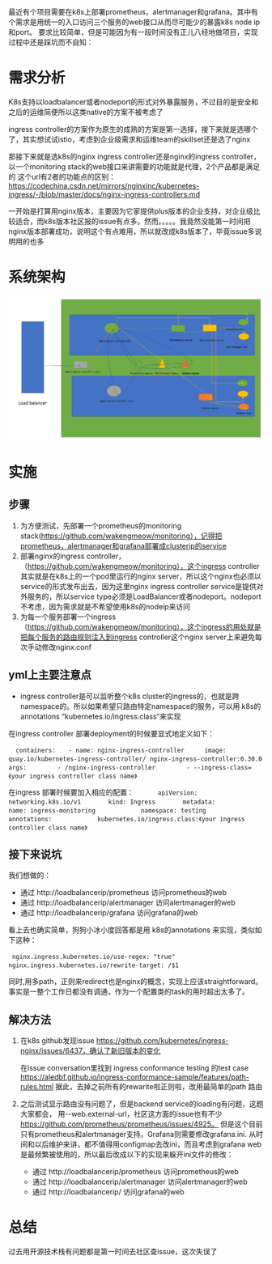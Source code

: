 

最近有个项目需要在k8s上部署prometheus，alertmanager和grafana。其中有个需求是用统一的入口访问三个服务的web接口从而尽可能少的暴露k8s node ip和port。
要求比较简单，但是可能因为有一段时间没有正儿八经地做项目，实现过程中还是踩坑而不自知：

# 需求分析 #
  K8s支持以loadbalancer或者nodeport的形式对外暴露服务，不过目的是安全和之后的运维简便所以这类native的方案不被考虑了
  
  ingress controller的方案作为原生的成熟的方案是第一选择，接下来就是选哪个了，其实想试试istio，考虑到企业级需求和运维team的skillset还是选了nginx
  
  那接下来就是选k8s的nginx ingress controller还是nginx的ingress controller，以一个monitoring stack的web接口来讲需要的功能就是代理，2个产品都是满足的
  这个url有2者的功能点的区别：https://codechina.csdn.net/mirrors/nginxinc/kubernetes-ingress/-/blob/master/docs/nginx-ingress-controllers.md
  
  一开始是打算用nginx版本，主要因为它家提供plus版本的企业支持，对企业级比较适合，而k8s版本社区报的issue有点多。然而。。。。。我竟然没能第一时间把nginx版本部署成功，说明这个有点难用，所以就改成k8s版本了，毕竟issue多说明用的也多


# 系统架构 #

![](2021061701.JPG)



# 实施 #

## 步骤 ##

  1. 为方便测试，先部署一个prometheus的monitoring stack(https://github.com/wakengmeow/monitoring），记得把prometheus，alertmanager和grafana部署成clusterip的service
  2. 部署nginx的ingress controller，（https://github.com/wakengmeow/monitoring），这个ingress controller其实就是在k8s上的一个pod里运行的nginx server，所以这个nginx也必须以service的形式发布出去，因为这里nginx ingress controller service是提供对外服务的，所以service type必须是LoadBalancer或者nodeport。nodeport不考虑，因为需求就是不希望使用k8s的nodeip来访问
  3. 为每一个服务部署一个ingress（https://github.com/wakengmeow/monitoring），这个ingress的用处就是把每个服务的路由规则注入到ingress controller这个nginx server上来避免每次手动修改nginx.conf

## yml上主要注意点 ##
  
  * ingress controller是可以监听整个k8s cluster的ingress的，也就是跨namespace的。所以如果希望只路由特定namespace的服务，可以用 k8s的annotations “kubernetes.io/ingress.class“来实现

  在ingress controller 部署deployment的时候要显式地定义如下：
    
  `  containers:`
  `   - name: nginx-ingress-controller`
  `     image: quay.io/kubernetes-ingress-controller/ nginx-ingress-controller:0.30.0`
  `      args:`
  `        - /nginx-ingress-controller`
  `        - --ingress-class=《your ingress controller class name》`
     

  在ingress 部署时候要加入相应的配置：
  `       apiVersion: networking.k8s.io/v1 ` 
  `        kind: Ingress `
  `        metadata: `
  `            name: ingress-monitoring`
  `            namespace: testing`
  `        annotations:`
  `            kubernetes.io/ingress.class:《your ingress controller class name》` 
    


## 接下来说坑 ##
    
我们想做的：
  * 通过 http://loadbalancerip/prometheus 访问prometheus的web       
  * 通过 http://loadbalancerip/alertmanager 访问alertmanager的web  
  * 通过 http://loadbalancerip/grafana 访问grafana的web
    
看上去也确实简单，狗狗小冰小度回答都是用 k8s的annotations 来实现，类似如下这种： 
    
`  nginx.ingress.kubernetes.io/use-regex: "true" `
`  nginx.ingress.kubernetes.io/rewrite-target: /$1 `
      

同时,用多path，正则来redirect也是nginx的概念，实现上应该straightforward。事实是一整个工作日都没有调通，作为一个配置类的task的用时超出太多了。


## 解决方法 ##
    
  1. 在k8s github发现issue https://github.com/kubernetes/ingress-nginx/issues/6437，确认了新旧版本的变化 
        
      在issue conversation里找到 ingress conformance testing 的test case https://aledbf.github.io/ingress-conformance-sample/features/path-rules.html
      据此，去掉之前所有的rewarite啦正则啦，改用最简单的path 路由

  2. 之后测试显示路由没有问题了，但是backend service的loading有问题，这题大家都会， 用--web.external-url，社区这方面的issue也有不少  
      https://github.com/prometheus/prometheus/issues/4925。 但是这个目前只有prometheus和alertmanager支持。Grafana则需要修改grafana.ini.
      从时间和以后维护来讲，都不值得用configmap去改ini，而且考虑到grafana web 是最频繁被使用的，所以最后改成以下的实现来躲开ini文件的修改：  

        * 通过 http://loadbalancerip/prometheus 访问prometheus的web       
        * 通过 http://loadbalancerip/alertmanager 访问alertmanager的web  
        * 通过 http://loadbalancerip/ 访问grafana的web


# 总结 #
  过去用开源技术栈有问题都是第一时间去社区查issue，这次失误了